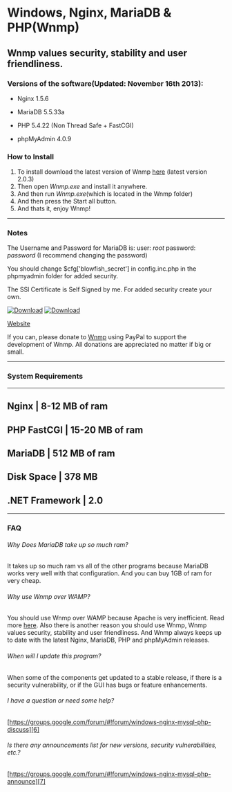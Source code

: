 Windows, Nginx, MariaDB & PHP(Wnmp)
=================================
Wnmp values security, stability and user friendliness.
------------------------------------------------------


### Versions of the software(Updated: November 16th 2013): ######

  * Nginx 1.5.6

  * MariaDB 5.5.33a

  * PHP 5.4.22 (Non Thread Safe + FastCGI)

  * phpMyAdmin 4.0.9
### How to Install ######

  1. To install download the latest version of Wnmp [here][1] (latest version 2.0.3)
  2. Then open *Wnmp.exe* and install it anywhere.
  3. And then run *Wnmp.exe*(which is located in the Wnmp folder)
  4. And then press the Start all button.
  5. And thats it, enjoy Wnmp!


----

### Notes ######

The Username and Password for MariaDB is: user: *root* password: *password* (I recommend changing the password)

You should change $cfg['blowfish_secret'] in config.inc.php in the phpmyadmin folder for added security.

The SSl Certificate is Self Signed by me. For added security create your own.

[![Download][3]][1]
[![Download][4]][8]

[Website](http://wnmp.x64architecture.com)

If you can, please donate to [Wnmp][2] using PayPal to support the development of Wnmp. All donations are appreciated no matter if big or small. 

----

### System Requirements ######
-------------------------------------------------
 Nginx		    | 8-12 MB of ram		
-------------------------------------------------
 PHP FastCGI    | 15-20 MB of ram		
-------------------------------------------------
 MariaDB	    | 512 MB of ram		
-------------------------------------------------
 Disk Space		| 378 MB
-------------------------------------------------
.NET Framework  | 2.0
-------------------------------------------------

----

### FAQ ######

###### Why Does MariaDB take up so much ram? 
It takes up so much ram vs all of the other programs because MariaDB works very well with that configuration. And you can buy 1GB of ram for very cheap.

###### Why use Wnmp over WAMP?
You should use Wnmp over WAMP because Apache is very inefficient. Read more [here][5]. Also there is another reason you should use Wnmp, Wnmp values security, stability and user friendliness. And Wnmp always keeps up to date with the latest Nginx, MariaDB, PHP and phpMyAdmin releases.

###### When will I update this program?
When some of the components get updated to a stable release, if there is a security vulnerability, or if the GUI has bugs or feature enhancements.

###### I have a question or need some help?
[https://groups.google.com/forum/#!forum/windows-nginx-mysql-php-discuss][6]

###### Is there any announcements list for new versions, security vulnerabilities, etc.?
[https://groups.google.com/forum/#!forum/windows-nginx-mysql-php-announce][7]

[1]: https://bitbucket.org/x64architecture/windows-nginx-mysql-php/downloads/Wnmp%202.0.3.exe
[2]: https://www.paypal.com/cgi-bin/webscr?cmd=_s-xclick&hosted_button_id=P7LAQRRNF6AVE
[3]: https://i1.wp.com/www.akmodding.com/wp-content/uploads/2012/08/akdlbutton.png
[4]: https://s0.wp.com/imgpress?url=http%3A%2F%2Fs1.softpedia-static.com/base_img/softpedia_free_award_f.gif
[5]: https://www.wikivs.com/wiki/Apache_vs_nginx
[6]: https://groups.google.com/forum/#!forum/windows-nginx-mysql-php-discuss
[7]: https://groups.google.com/forum/#!forum/windows-nginx-mysql-php-announce
[8]: http://www.softpedia.com/get/Internet/Servers/Server-Tools/Kurt-Wnmp.shtml
